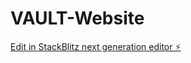 # VAULT-Website

[Edit in StackBlitz next generation editor ⚡️](https://stackblitz.com/~/github.com/AdonaySpam/VAULT-Website)